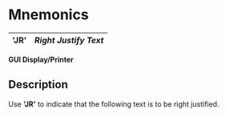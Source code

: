 # Mnemonics

**'JR'** |  **_Right Justify Text_**  
---|---  
  
**GUI Display/Printer**

##  Description

Use **'JR'** to indicate that the following text is to be right justified.
